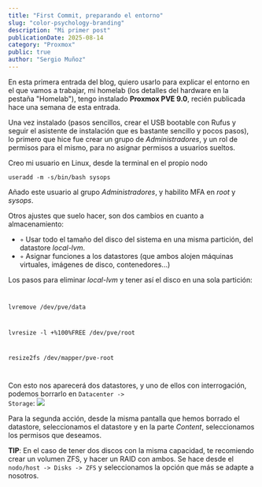 ```yaml
---
title: "First Commit, preparando el entorno"
slug: "color-psychology-branding"
description: "Mi primer post"
publicationDate: 2025-08-14
category: "Proxmox"
public: true
author: "Sergio Muñoz"
---
```


En esta primera entrada del blog, quiero usarlo para explicar el entorno en el que vamos a trabajar, mi homelab (los detalles del hardware en la pestaña "Homelab"), tengo instalado <b>Proxmox PVE 9.0</b>, recién publicada hace una semana de esta entrada.

Una vez instalado (pasos sencillos, crear el USB bootable con Rufus y seguir el asistente de instalación que es bastante sencillo y pocos pasos), lo primero que hice fue crear un grupo de <i>Administradores</i>, y un rol de permisos para el mismo, para no asignar permisos a usuarios sueltos.

Creo mi usuario en Linux, desde la terminal en el propio nodo

<code class="bash">useradd -m -s/bin/bash sysops</code>

Añado este usuario al grupo <i>Administradores</i>, y habilito MFA en <i>root</i> y <i>sysops</i>.

Otros ajustes que suelo hacer, son dos cambios en cuanto a almacenamiento:
    <ul class="list">
        <li>◦ Usar todo el tamaño del disco del sistema en una misma partición, del datastore <i>local-lvm</i>.</li>
        <li>◦ Asignar funciones a los datastores (que ambos alojen máquinas virtuales, imágenes de disco, contenedores...)</li>
    </ul>

Los pasos para eliminar <i>local-lvm</i> y tener así el disco en una sola partición:
<code class="bash">
<p>lvremove /dev/pve/data</p>
<p>lvresize -l +%100%FREE /dev/pve/root</p>
<p>resize2fs /dev/mapper/pve-root</p>
</code>

Con esto nos aparecerá dos datastores, y uno de ellos con interrogación, podemos borrarlo en <code>Datacenter -> Storage</code>:
<img src="/posts/images/datastores.jpg">

Para la segunda acción, desde la misma pantalla que hemos borrado el datastore, seleccionamos el datastore y en la parte <i>Content</i>, seleccionamos los permisos que deseamos.

<b>TIP</b>: En el caso de tener dos discos con la misma capacidad, te recomiendo crear un volumen ZFS, y hacer un RAID con ambos.
Se hace desde el <code>nodo/host -> Disks -> ZFS</code> y seleccionamos la opción que más se adapte a nosotros.